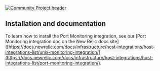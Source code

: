 [![Community Project header](https://github.com/newrelic/open-source-office/raw/master/examples/categories/images/Community_Project.png)](https://github.com/newrelic/open-source-office/blob/master/examples/categories/index.md#community-project)

## Installation and documentation

To learn how to install the Port Monitoring integration, see our [Port Monitoring integration doc on the New Relic docs site]([https://docs.newrelic.com/docs/infrastructure/host-integrations/host-integrations-list/unix-monitoring-integration/](https://docs.newrelic.com/docs/infrastructure/host-integrations/host-integrations-list/port-monitoring-integration/). 
